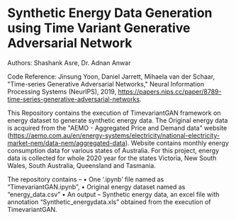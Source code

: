 # Synthetic Energy Data Generation using Time Variant Generative Adversarial Network
Authors: Shashank Asre, Dr. Adnan Anwar

Code Reference: Jinsung Yoon, Daniel Jarrett, Mihaela van der Schaar, "Time-series Generative Adversarial Networks," Neural Information Processing Systems (NeurIPS), 2019, https://papers.nips.cc/paper/8789-time-series-generative-adversarial-networks.

This Repository contains the execution of TimevariantGAN framework on energy dataset to generate synthetic energy data. The Original energy data is acquired from the "AEMO - Aggregated Price and Demand data" website (https://aemo.com.au/en/energy-systems/electricity/national-electricity-market-nem/data-nem/aggregated-data). Website contains monthly energy consumption data for various states of Australia. For this project, energy data is collected for whole 2020 year for the states Victoria, New South Wales, South Australia, Queensland and Tasmania.

The repository contains –
•	One ‘.ipynb’ file named as “TimevariantGAN.ipynb”, 
•	Original energy dataset named as “energy_data.csv”
•	An output – Synthetic energy data, an excel file with annotation “Synthetic_energydata.xls” obtained from the execution of TimevariantGAN.


